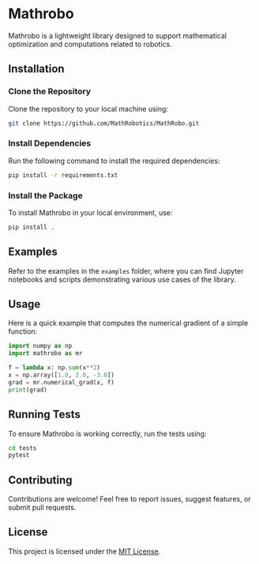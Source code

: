 # Mathrobo

Mathrobo is a lightweight library designed to support mathematical optimization and computations related to robotics.

## Installation

### Clone the Repository
Clone the repository to your local machine using:

```bash
git clone https://github.com/MathRobotics/MathRobo.git
```

### Install Dependencies
Run the following command to install the required dependencies:

```bash
pip install -r requirements.txt
```

### Install the Package
To install Mathrobo in your local environment, use:

```bash
pip install .
```

## Examples
Refer to the examples in the `examples` folder, where you can find Jupyter notebooks and scripts demonstrating various use cases of the library.

## Usage

Here is a quick example that computes the numerical gradient of a simple function:

```python
import numpy as np
import mathrobo as mr

f = lambda x: np.sum(x**2)
x = np.array([1.0, 2.0, -3.0])
grad = mr.numerical_grad(x, f)
print(grad)
```

## Running Tests

To ensure Mathrobo is working correctly, run the tests using:

```bash
cd tests
pytest
```

## Contributing
Contributions are welcome! Feel free to report issues, suggest features, or submit pull requests.

## License

This project is licensed under the [MIT License](LICENSE).
